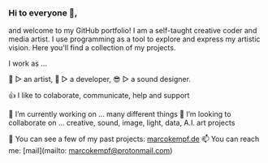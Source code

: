 ### Hi to everyone 👋,

and welcome to my GitHub portfolio! I am a self-taught creative coder and media artist. I use programming as a tool to explore and express my artistic vision. Here you'll find a collection of my projects.

I work as ...

🤪 ▷ an artist,
🤑 ▷ a developer,
😎 ▷ a sound designer.

👍 I like to colaborate, communicate, help and support  

🧠 I’m currently working on ... many different things
👯 I’m looking to collaborate on ... creative, sound, image, light, data, A.I. art projects 

🏫 You can see a few of my past projects: [marcokempf.de](www.marcokempf.de) 
📫 You can reach me: [mail](mailto: marcokempf@protonmail.com)


<!--
**ocramred/ocramred** is a ✨ _special_ ✨ repository because its `README.md` (this file) appears on your GitHub profile.

Here are some ideas to get you started:

- 🔭 I’m currently working on ...
- 🌱 I’m currently learning ...
- 👯 I’m looking to collaborate on ...
- 🤔 I’m looking for help with ...
- 💬 Ask me about ...
- 📫 How to reach me: ...
- 😄 Pronouns: ...
- ⚡ Fun fact: ...
-->
